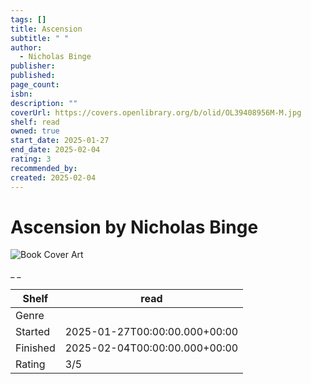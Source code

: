 ```yaml
---
tags: []
title: Ascension
subtitle: " "
author:
  - Nicholas Binge
publisher: 
published: 
page_count: 
isbn: 
description: ""
coverUrl: https://covers.openlibrary.org/b/olid/OL39408956M-M.jpg
shelf: read
owned: true
start_date: 2025-01-27
end_date: 2025-02-04
rating: 3
recommended_by: 
created: 2025-02-04
---
```


# Ascension by Nicholas Binge

![Book Cover Art](https://covers.openlibrary.org/b/olid/OL39408956M-M.jpg)

_ _

| Shelf | read |
| --- | --- |
| Genre |  |
| Started | 2025-01-27T00:00:00.000+00:00 |
| Finished | 2025-02-04T00:00:00.000+00:00 |
| Rating | 3/5 |

